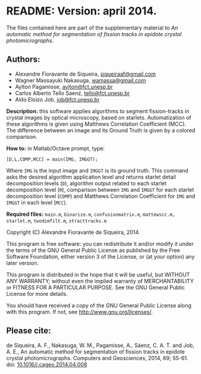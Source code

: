 # README: Version: april 2014.

The files contained here are part of the supplementary material to *An automatic method for segmentation of fission tracks in epidote crystal photomicrographs*.

## Authors: 
 * Alexandre Fioravante de Siqueira, siqueiraaf@gmail.com
 * Wagner Massayuki Nakasuga, wamassa@gmail.com
 * Aylton Pagamisse, aylton@fct.unesp.br
 * Carlos Alberto Tello Saenz, tello@fct.unesp.br
 * Aldo Eloizo Job, job@fct.unesp.br

**Description:** this software applies algorithms to segment fission-tracks in crystal images by optical microscopy, based on starlets. Automatization of these algorithms is given using Matthews Correlation Coefficient (MCC). The difference between an image and its Ground Truth is given by a colored comparison.

**How to:** in Matlab/Octave prompt, type:

`[D,L,COMP,MCC] = main(IMG, IMGGT);`

Where `IMG` is the input image and `IMGGT` is its ground truth.
This command asks the desired algorithm application level and returns starlet detail decomposition levels (`D`), algorithm output related to each starlet decomposition level (`R`), comparison between `IMG` and `IMGGT` for each starlet decomposition level (`COMP`) and Matthews Correlation Coefficient for `IMG` and `IMGGT` in each level (`MCC`).

**Required files:** `main.m`, `binarize.m`, `confusionmatrix.m`, `mattewscc.m,` `starlet.m`, `twodimfilt.m`, `xtracttracks.m`

Copyright (C) Alexandre Fioravante de Siqueira, 2014.

This program is free software: you can redistribute it and/or modify it under the terms of the GNU General Public License as published by the Free Software Foundation, either version 3 of the License, or (at your option) any later version.

This program is distributed in the hope that it will be useful, but WITHOUT ANY WARRANTY; without even the implied warranty of MERCHANTABILITY or FITNESS FOR A PARTICULAR PURPOSE.  See the GNU General Public License for more details.

You should have received a copy of the GNU General Public License along with this program.  If not, see <http://www.gnu.org/licenses/>.

##  Please cite:

de Siqueira, A. F., Nakasuga, W. M., Pagamisse, A., Sáenz, C. A. T. and Job, A. E., An automatic method for segmentation of fission tracks in epidote crystal photomicrographs. Computers and Geosciences, 2014, 69; 55-61. doi: [10.1016/j.cageo.2014.04.008](http://www.sciencedirect.com/science/article/pii/S0098300414000855)
